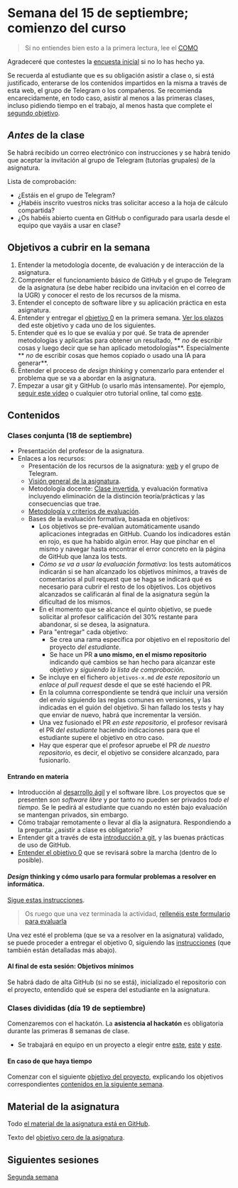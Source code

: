 # Semana del 15 de septiembre; comienzo del curso

> Si no entiendes bien esto a la primera lectura, lee el [COMO](COMO.md)

Agradeceré que contestes la [encuesta
inicial](https://docs.google.com/forms/d/1GqdyZdMrHoatNoMfR0QS10ihVHDa35lKE7wX8ymzujk/preview)
si no lo has hecho ya.

Se recuerda al estudiante que es su obligación asistir a clase o, si está
justificado, enterarse de los contenidos impartidos en la misma a través de esta
web, el grupo de Telegram o los compañeros. Se recomienda encarecidamente, en
todo caso, asistir al menos a las primeras clases, incluso pidiendo tiempo en el
trabajo, al menos hasta que complete el [segundo
objetivo](http://jj.github.io/IV/documentos/proyecto/2.Modelo).


## *Antes* de la clase

Se habrá recibido un correo electrónico con instrucciones y se habrá tenido que
aceptar la invitación al grupo de Telegram (tutorías grupales) de la asignatura.

Lista de comprobación:

  * ¿Estáis en el grupo de Telegram?
  * ¿Habéis inscrito vuestros nicks tras solicitar acceso a la hoja de cálculo
    compartida?
  * ¿Os habéis abierto cuenta en GitHub o configurado para usarla desde el
    equipo que vayáis a usar en clase?

## Objetivos a cubrir en la semana

1. Entender la metodología docente, de evaluación y de interacción de la asignatura.
2. Comprender el funcionamiento básico de GitHub y el grupo de Telegram de la
   asignatura (se debe haber recibido una invitación en el correo de la UGR) y
   conocer el resto de los recursos de la misma.
2. Entender el concepto de software libre y su aplicación práctica en esta asignatura.
3. Entender y entregar el
   [objetivo
   0](http://jj.github.io/IV/documentos/proyecto/0.Repositorio) en la primera
   semana. [Ver los
   plazos](https://jj.github.io/IV/#pr%C3%A1cticas---actividades-acad%C3%A9micas-dirigidas-en-grupos-divididos)
   ded este objetivo y cada uno de los siguientes.
4. Entender qué es lo que se evalúa y por qué. Se trata de aprender metodologías
   y aplicarlas para obtener un resultado, ** *no* de escribir cosas y luego
   decir que se han aplicado metodologías**. Especialmente ** *no* de escribir
   cosas que hemos copiado o usado una IA para generar**.
5. Entender el proceso de *design thinking* y comenzarlo para entender
   el problema que se va a abordar en la asignatura.
6. Empezar a usar git y GitHub (o usarlo más intensamente). Por
   ejemplo, [seguir este
   vídeo](https://www.youtube.com/watch?v=gmXyJI01qa8) o cualquier
   otro tutorial online, tal como
   [este](https://learngitbranching.js.org/?locale=es_ES).

## Contenidos

### Clases conjunta (18 de septiembre)

* Presentación del profesor de la asignatura.
* Enlaces a los recursos:
  * Presentación de los recursos de la asignatura: [web](http://jj.github.io/IV) y
  el grupo de Telegram.
  * [Visión general de la
  asignatura](https://grados.ugr.es/informatica/pages/infoacademica/guias_docentes/curso_actual/cuarto/tecnologiasdelainformacion/infraestructuravirtual).
  * Metodología docente:
  [Clase invertida](http://www.tecnologiasparalaeducacion.es/la-clase-inversa-flip-classroom-tecnologias/), y evaluación formativa
  incluyendo eliminación de la distinción teoría/prácticas y las
  consecuencias que trae.
  * [Metodología y criterios de evaluación](../Metodología_y_criterios_de_evaluación.md).
  * Bases de la evaluación formativa, basada en objetivos:
    * Los objetivos se pre-evalúan automáticamente usando aplicaciones
  integradas en GitHub. Cuando los indicadores están en rojo, es que
  ha habido algún error. Hay que pinchar en el mismo y navegar hasta
  encontrar el error concreto en la página de GitHub que lanza los
  tests.
    * *Cómo se va a usar la evaluación formativa*: los tests automáticos
  indicarán si se han alcanzado los objetivos mínimos, a través de comentarios
  al pull request que se haga se indicará qué es necesario para cubrir el resto
  de los objetivos. Los objetivos alcanzados se calificarán al final de la
  asignatura según la dificultad de los mismos.
    * En el momento que se alcance el quinto objetivo, se puede
    solicitar al profesor calificación del 30% restante para
    abandonar, si se desea, la asignatura.
    * Para "entregar" cada objetivo:
      * Se crea una rama específica por objetivo en el repositorio del proyecto
      *del estudiante*.
      * Se hace un PR **a uno mismo, en el mismo repositorio** indicando qué
    cambios se han hecho para alcanzar este objetivo *y siguiendo la lista de
    comprobación*.
    * Se incluye en el fichero `objetivos-x.md` *de este repositorio*
    un *enlace al pull request* desde el que se esté haciendo el PR.
    * En la columna correspondiente se tendrá que incluir una versión del envío
      siguiendo las reglas comunes en versiones, y las indicadas en el guión del
      objetivo. Si han fallado los tests y hay que enviar de nuevo, habrá que
      incrementar la versión.
    * Una vez fusionado el PR *en este repositorio*, el profesor revisará el PR
      *del estudiante* haciendo indicaciones para que el estudiante supere el
      objetivo en otro caso.
    * Hay que esperar que el profesor apruebe el PR *de nuestro repositorio*, es
    decir, el objetivo se considere alcanzado, para fusionarlo.

#### Entrando en materia

* Introducción al [desarrollo ágil](https://jj.github.io/IV/preso/agil.html) y el software libre. Los proyectos que se
  presenten *son software libre* y por tanto no pueden ser privados *todo el
  tiempo*. Se le pedirá al estudiante que cuando no estén bajo evaluación se
  mantengan privados, sin embargo.
* Cómo trabajar remotamente o llevar al día la asignatura. Respondiendo a la
  pregunta: ¿asistir a clase es obligatorio?
* Entender git a través de esta [introducción a
git](http://jj.github.io/IV/preso/git.html#/), y las buenas prácticas de uso de
GitHub.
* [Entender el objetivo 0](http://jj.github.io/IV/documentos/proyecto/0.Repositorio) que se revisará
sobre la marcha (dentro de lo posible).

#### *Design* thinking y cómo usarlo para formular problemas a resolver en informática.

[Sigue estas instrucciones](http://jj.github.io/IV/documentos/actividades/juego-rol-design-thinking).

> Os ruego que una vez terminada la actividad, [rellenéis este formulario para
> evaluarla](https://docs.google.com/forms/d/e/1FAIpQLScAOYA-114fbgh7pDsKH0g_iqm4yOzlOOH1GvzSL8t-IIomlw/viewform)

Una vez esté el problema (que se va a resolver en la asignatura) validado, se puede proceder a entregar el
objetivo 0, siguiendo las
[instrucciones](http://jj.github.io/IV/documentos/proyecto/0.Repositorio)
(que también están detalladas más abajo).

#### Al final de esta sesión: Objetivos mínimos

Se habrá dado de alta GitHub (si no se está), inicializado el repositorio con el
proyecto, entendido qué se espera del estudiante en la asignatura.

### Clases divididas (día 19 de septiembre)

Comenzaremos con el hackatón. La **asistencia al hackatón** es obligatoria
durante las primeras 8 semanas de clase.

  * Se trabajará en equipo en un proyecto a elegir entre
  [este](https://github.com/danibarranqueroo/TransporteEquitativo),
  [este](https://github.com/chelunike/didactic-chainsaw) y
  [este](https://github.com/eigenric/bibliofetch).


#### En caso de que haya tiempo

Comenzar con el siguiente [objetivo del
proyecto](http://jj.github.io/IV/documentos/proyecto/1.Infraestructura),
explicando los objetivos correspondientes [contenidos en la siguiente
semana](semana-02.md).

## Material de la asignatura

Todo [el material de la asignatura está en GitHub](http://jj.github.io/IV).

Texto del [objetivo cero de la
asignatura](http://jj.github.io/IV/documentos/proyecto/0.Repositorio).

## Siguientes sesiones

[Segunda semana](semana-02.md)
